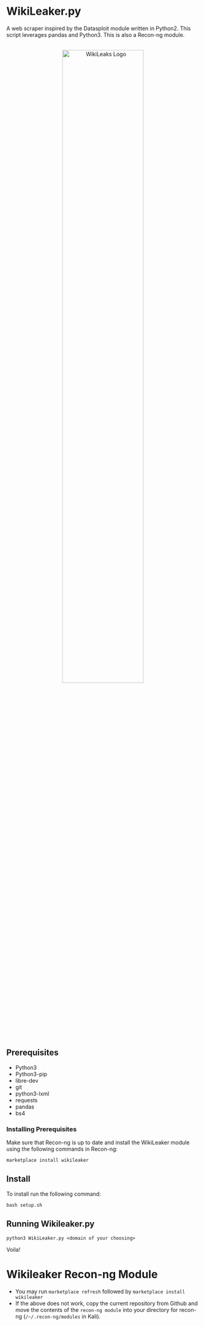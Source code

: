 # WikiLeaker.py
A web scraper inspired by the Datasploit module written in Python2. This script leverages pandas and Python3. This is also a Recon-ng module.
<br><br>
<div align="center">
  <img src="https://i.kym-cdn.com/entries/icons/facebook/000/006/875/1_Kcy0ZFsH8q_K_wplIaVyLQ.jpg" alt="WikiLeaks Logo" width="65%">
</div>
<br><br>

## Prerequisites
+ Python3
+ Python3-pip
+ libre-dev
+ git
+ python3-lxml
+ requests
+ pandas
+ bs4

### Installing Prerequisites
Make sure that Recon-ng is up to date and install the WikiLeaker module using the following commands in Recon-ng:

`marketplace install wikileaker`

## Install

To install run the following command:

`bash setup.sh`

## Running Wikileaker.py

`python3 WikiLeaker.py <domain of your choosing>`

Voila!

# Wikileaker Recon-ng Module
+ You may run `marketplace refresh` followed by `marketplace install wikileaker`
+ If the above does not work, copy the current repository from Github and move the contents of the `recon-ng module` into your directory for recon-ng (`/~/.recon-ng/modules` in Kali).
